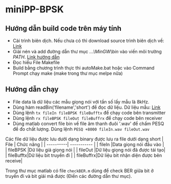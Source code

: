 # miniPP-BPSK
## Hướng dẫn build code trên máy tính

* Cài trình biên dịch. Nếu chưa có thì download source trình biên dịch về: [Link](https://drive.google.com/file/d/1j4FnG02kGxLTWbm-wnNh0U_J4BB1c5cz/view?usp=sharing)
* Giải nén và add đường dẫn thư mục *...\MinGW\bin* vào viến môi trường *PATH*. [Link hướng dẫn](https://quantrimang.com/them-bien-moi-truong-trong-windows-174960)
* Đọc hiểu File Makefile
* Build bằng chương trình thực thi autoMake.bat hoặc vào Command Prompt chạy make (make trong thư mục melpe nữa)

## Hướng dẫn chạy

* File data là dữ liệu các mẫu giọng nói với tần số lấy mẫu là 8kHz. 
* Dùng hàm readBin('filename','short') để đọc dữ liệu. Dữ liệu mẫu: [Link](https://drive.google.com/drive/folders/1bHx8Py1nplFig0ZDf40omNmM-pI9yEFE?usp=sharing)
* Dùng lệnh `tx fileIn fileBPSK fileBufftx` để chạy code bên transmitter
* Dùng lệnh `rx fileBPSK fileOut fileBuffrx` để chạy code bên receiver
* Dùng matlab convert file bin về file âm thanh đuôi '.wav' để chấm PESQ để đo chất lượng. Dùng lệnh `PESQ +8000 fileIn.wav fileOut.wav`

Các file dữ liệu được lưu dưới dạng binary được lưu ra file dưới dạng short
| File      | Chức năng |
| ----------| ----------- |
| fileIn    |Data giọng nói đầu vào       |
| fileBPSK  |Dữ liệu giả giọng nói        |
| fileOut   |Dữ liệu giọng nói đã được tái tạo|
| fileBufftx|Dữ liệu bit truyền đi |
| fileBuffrx|Dữ liệu bit nhận diện được bên receive|

Trong thư mục matlab có file `checkBER.m` dùng để check BER giữa bit ở truyền đi và bit giải mã được (Điền các đường dẫn thư mục).
